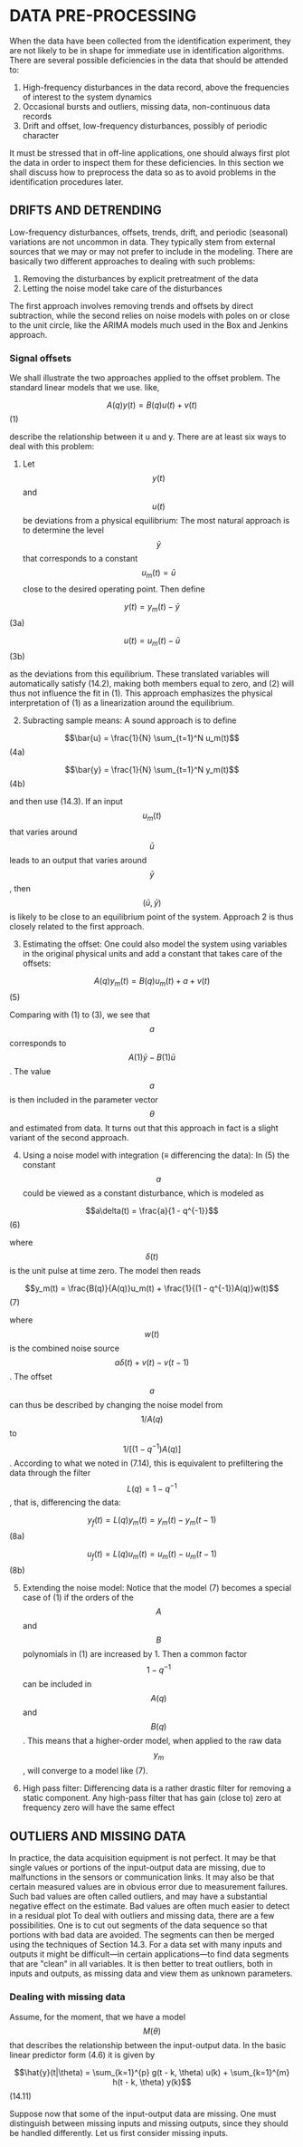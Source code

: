 # DATA PRE-PROCESSING

When the data have been collected from the identification experiment, they are not
likely to be in shape for immediate use in identification algorithms. There are several
possible deficiencies in the data that should be attended to:
1. High-frequency disturbances in the data record, above the frequencies of interest
   to the system dynamics
2. Occasional bursts and outliers, missing data, non-continuous data records
3. Drift and offset, low-frequency disturbances, possibly of periodic character

It must be stressed that in off-line applications, one should always first plot the data
in order to inspect them for these deficiencies. In this section we shall discuss how
to preprocess the data so as to avoid problems in the identification procedures later.

## DRIFTS AND DETRENDING

Low-frequency disturbances, offsets, trends, drift, and periodic (seasonal) variations
are not uncommon in data. They typically stem from external sources that we may
or may not prefer to include in the modeling. There are basically two different
approaches to dealing with such problems:
 1. Removing the disturbances by explicit pretreatment of the data
 2. Letting the noise model take care of the disturbances

The first approach involves removing trends and offsets by direct subtraction,
while the second relies on noise models with poles on or close to the unit circle,
like the ARIMA models much used in the Box and Jenkins approach.

### Signal offsets

We shall illustrate the two approaches applied to the offset problem. The standard
linear models that we use. like,

$$A(q)y(t) = B(q)u(t) + v(t)$$  (1)

describe the relationship between it u and y. There are at least six ways to deal with
this problem:

1. Let $$y(t)$$ and $$u(t)$$ be deviations from a physical equilibrium: 
The most natural approach is to determine the level $$\bar{y}$$ that corresponds to a constant $$u_m(t) = \bar{u}$$ close to the desired operating point. Then define

$$y(t) = y_m(t) - \bar{y}$$ (3a)

$$u(t) = u_m(t) - \bar{u}$$ (3b)

as the deviations from this equilibrium. These translated variables will automatically satisfy (14.2), making both members equal to zero, and (2) will thus not influence the fit in (1). This approach emphasizes the physical interpretation of (1) as a linearization around the equilibrium.

2. Subracting sample means: A sound approach is to define

$$\bar{u} = \frac{1}{N} \sum_{t=1}^N u_m(t)$$ (4a)

$$\bar{y} = \frac{1}{N} \sum_{t=1}^N y_m(t)$$ (4b)

and then use (14.3). If an input $$u_m(t)$$ that varies around $$\bar{u}$$ leads to an output that varies around $$\bar{y}$$, then $$(\bar{u}, \bar{y})$$ is likely to be close to an equilibrium point of the system. Approach 2 is thus closely related to the first approach.

3. Estimating the offset: One could also model the system using variables in the original physical units and add a constant that takes care of the offsets:

$$A(q)y_m(t) = B(q)u_m(t) + a + v(t)$$ (5) 

Comparing with (1) to (3), we see that $$a$$ corresponds to $$A(1)\bar{y} - B(1)\bar{u}$$. The value $$a$$ is then included in the parameter vector $$\theta$$ and estimated from data. It turns out that this approach in fact is a slight variant of the second approach.

4. Using a noise model with integration (≡ differencing the data): In (5) the constant $$a$$ could be viewed as a constant disturbance, which is modeled as

$$a\delta(t) = \frac{a}{1 - q^{-1}}$$ (6)

where $$\delta(t)$$ is the unit pulse at time zero. The model then reads

$$y_m(t) = \frac{B(q)}{A(q)}u_m(t) + \frac{1}{(1 - q^{-1})A(q)}w(t)$$ (7)

where $$w(t)$$ is the combined noise source $$a\delta(t) + v(t) - v(t - 1)$$. The offset $$a$$ can thus be described by changing the noise model from $$1/A(q)$$ to $$1/[(1 - q^{-1})A(q)]$$. According to what we noted in (7.14), this is equivalent to prefiltering the data through the filter $$L(q) = 1 - q^{-1}$$, that is, differencing the data:

$$y_f(t) = L(q)y_m(t) = y_m(t) - y_m(t - 1)$$ (8a)

$$u_f(t) = L(q)u_m(t) = u_m(t) - u_m(t - 1)$$ (8b)

5. Extending the noise model: Notice that the model (7) becomes a special case of (1) if the orders of the       $$A$$ and $$B$$ polynomials in (1) are increased by 1. Then a common factor $$1 - q^{-1}$$ can be included in  $$A (q)$$ and $$B(q)$$. This means that a higher-order model, when applied to the raw data $$y_m$$, will converge to a model like (7).

6. High pass filter: Differencing data is a rather drastic filter for removing
   a static component. Any high-pass filter that has gain (close to) zero at frequency
   zero will have the same effect

## OUTLIERS AND MISSING DATA

In practice, the data acquisition equipment is not perfect. It may be that single values
or portions of the input-output data are missing, due to malfunctions in the sensors
or communication links. It may also be that certain measured values are in obvious
error due to measurement failures. Such bad values are often called outliers, and
may have a substantial negative effect on the estimate. Bad values are often much
easier to detect in a residual plot
To deal with outliers and missing data, there are a few possibilities. One is to
cut out segments of the data sequence so that portions with bad data are avoided.
The segments can then be merged using the techniques of Section 14.3. For a data
set with many inputs and outputs it might be difficult—in certain applications—to
find data segments that are "clean" in all variables. It is then better to treat outliers,
both in inputs and outputs, as missing data and view them as unknown parameters.

### Dealing with missing data

Assume, for the moment, that we have a model $$M(\theta)$$ that describes the relationship between the input-output data. In the basic linear predictor form (4.6) it is given by

$$\hat{y}(t|\theta) = \sum_{k=1}^{p} g(t - k, \theta) u(k) + \sum_{k=1}^{m} h(t - k, \theta) y(k)$$ (14.11)

Suppose now that some of the input-output data are missing. One must distinguish between missing inputs and missing outputs, since they should be handled differently. Let us first consider missing inputs.





